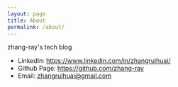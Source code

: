 ```yaml
---
layout: page
title: About
permalink: /about/
---
```


zhang-ray's tech blog

- LinkedIn: https://www.linkedin.com/in/zhangruihuai/
- Github Page: https://github.com/zhang-ray
- Email: zhangruihuai@gmail.com
